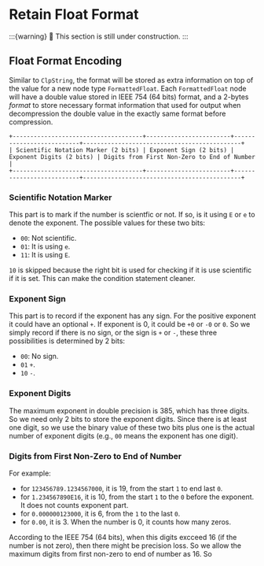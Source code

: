 # Retain Float Format

:::{warning}
🚧 This section is still under construction.
:::

## Float Format Encoding

Similar to `ClpString`, the format will be stored as extra information on top of the value for a new node type `FormattedFloat`.
Each `FormattedFloat` node will have a double value stored in IEEE 754 (64 bits) format, and a 2-bytes *format* to store necessary
format information that used for output when decompression the double value in the exactly same format before compression.

```
+-------------------------------------+------------------------+--------------------------+---------------------------------------------+
| Scientific Notation Marker (2 bits) | Exponent Sign (2 bits) | Exponent Digits (2 bits) | Digits from First Non-Zero to End of Number |
+-------------------------------------+------------------------+--------------------------+---------------------------------------------+
```

### Scientific Notation Marker

This part is to mark if the number is scientfic or not. If so, is it using `E` or `e` to denote the exponent. The possible values for these
two bits:

* `00`: Not scientific.
* `01`: It is using `e`.
* `11`: It is using `E`.

`10` is skipped because the right bit is used for checking if it is use scientific if it is set. This can make the condition statement cleaner.

### Exponent Sign

This part is to record if the exponent has any sign. For the positive exponent it could have an optional `+`. If exponent is 0, it could be `+0` or `-0` or `0`.
So we simply record if there is no sign, or the sign is `+` or `-`, these three possibilities is determined by 2 bits:

* `00`: No sign.
* `01` `+`.
* `10` `-`.

### Exponent Digits

The maximum exponent in double precision is 385, which has three digits. So we need only 2 bits to store the exponent digits. Since there is at least one digit, so
we use the binary value of these two bits plus one is the actual number of exponent digits (e.g., `00` means the exponent has one digit).

### Digits from First Non-Zero to End of Number

For example:

* for `123456789.1234567000`, it is 19, from the start `1` to end last `0`.
* for `1.234567890E16`, it is 10, from the start `1` to the `0` before the exponent. It does not counts exponent part.
* for `0.000000123000`, it is 6, from the `1` to the last `0`.
* for `0.00`, it is 3. When the number is 0, it counts how many zeros.

According to the IEEE 754 (64 bits), when this digits excceed 16 (if the number is not zero), then there might be precision loss. So we allow the maximum digits from first non-zero to end of number as 16.
So 
